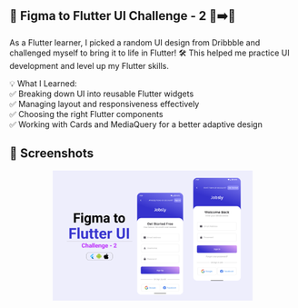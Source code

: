 ## 🚀 Figma to Flutter UI Challenge - 2 🎨➡️📱

As a Flutter learner, I picked a random UI design from Dribbble and challenged myself to bring it to life in Flutter! 🛠️ This helped me practice UI development and level up my Flutter skills.</br>

💡 What I Learned:</br>
✅ Breaking down UI into reusable Flutter widgets</br>
✅ Managing layout and responsiveness effectively</br>
✅ Choosing the right Flutter components</br>
✅ Working with Cards and MediaQuery for a better adaptive design</br>

## 🌟 Screenshots
<div align="center">
  <img src="screenshot/banner.png" alt="Banner" width="70%">
</div>
